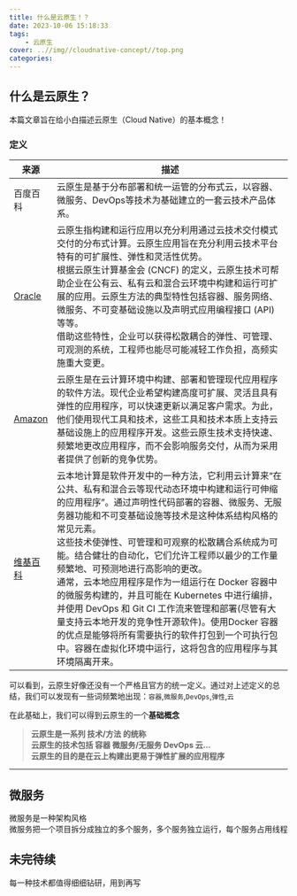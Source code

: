 ```yaml
---
title: 什么是云原生！？
date: 2023-10-06 15:18:33
tags: 
    - 云原生
cover: ..//img//cloudnative-concept//top.png
categories:
---
```


## 什么是云原生？
本篇文章旨在给小白描述云原生（Cloud Native）的基本概念！

### 定义
|来源|描述|
|---|---|
|百度百科|云原生是基于分布部署和统一运管的分布式云，以容器、微服务、DevOps等技术为基础建立的一套云技术产品体系。|
|[Oracle](https://www.oracle.com/cn/cloud/cloud-native/what-is-cloud-native/)|云原生指构建和运行应用以充分利用通过云技术交付模式交付的分布式计算。云原生应用旨在充分利用云技术平台特有的可扩展性、弹性和灵活性优势。<br> 根据云原生计算基金会 (CNCF) 的定义，云原生技术可帮助企业在公有云、私有云和混合云环境中构建和运行可扩展的应用。云原生方法的典型特性包括容器、服务网络、微服务、不可变基础设施以及声明式应用编程接口 (API) 等等。<br>借助这些特性，企业可以获得松散耦合的弹性、可管理、可观测的系统，工程师也能尽可能减轻工作负担，高频实施重大变更。|
|[Amazon](https://aws.amazon.com/cn/what-is/cloud-native/)|云原生是在云计算环境中构建、部署和管理现代应用程序的软件方法。现代企业希望构建高度可扩展、灵活且具有弹性的应用程序，可以快速更新以满足客户需求。为此，他们使用现代工具和技术，这些工具和技术本质上支持云基础设施上的应用程序开发。这些云原生技术支持快速、频繁地更改应用程序，而不会影响服务交付，从而为采用者提供了创新的竞争优势。|
|[维基百科](https://en.wikipedia.org/wiki/Cloud-native_computing)|云本地计算是软件开发中的一种方法，它利用云计算来“在公共、私有和混合云等现代动态环境中构建和运行可伸缩的应用程序”。通过声明性代码部署的容器、微服务、无服务器功能和不可变基础设施等技术是这种体系结构风格的常见元素。<br> 这些技术使弹性、可管理和可观察的松散耦合系统成为可能。结合健壮的自动化，它们允许工程师以最少的工作量频繁地、可预测地进行高影响的更改。<br> 通常，云本地应用程序是作为一组运行在 Docker 容器中的微服务构建的，并且可能在 Kubernetes 中进行编排，并使用 DevOps 和 Git CI 工作流来管理和部署(尽管有大量支持云本地开发的竞争性开源软件)。使用Docker 容器的优点是能够将所有需要执行的软件打包到一个可执行包中。容器在虚拟化环境中运行，这将包含的应用程序与其环境隔离开来。|

可以看到，云原生好像还没有一个严格且官方的统一定义。通过对上述定义的总结，我们可以发现有一些词频繁地出现：`容器`,`微服务`,`DevOps`,`弹性`,`云`

在此基础上，我们可以得到云原生的一个**基础概念**
> **云原生是一系列 技术/方法 的统称**<br> 
**云原生的技术包括 容器 微服务/无服务 DevOps 云...**<br> 
**云原生的目的是在云上构建出更易于弹性扩展的应用程序**

***

## 微服务

微服务是一种架构风格 <br>
微服务把一个项目拆分成独立的多个服务，多个服务独立运行，每个服务占用线程


## 未完待续
每一种技术都值得细细钻研，用到再写